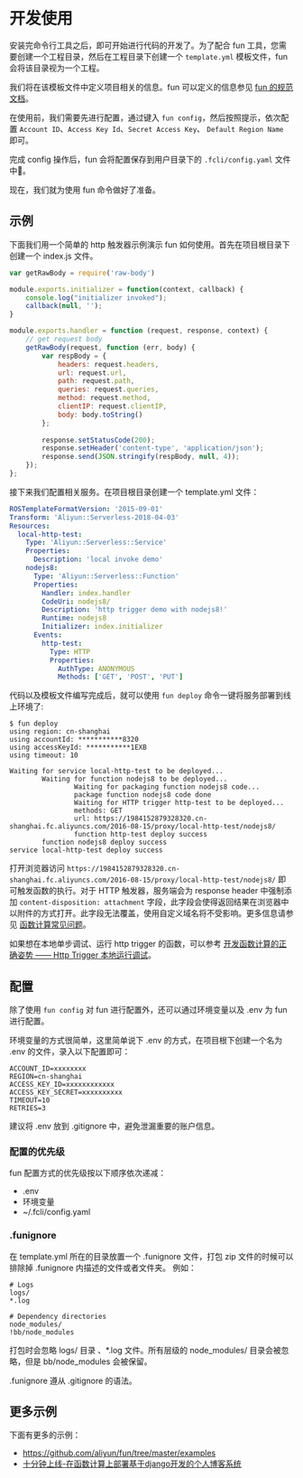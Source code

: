 # 开发使用

安装完命令行工具之后，即可开始进行代码的开发了。为了配合 fun 工具，您需要创建一个工程目录，然后在工程目录下创建一个 `template.yml` 模板文件，fun 会将该目录视为一个工程。

我们将在该模板文件中定义项目相关的信息。fun 可以定义的信息参见 [fun 的规范文档](https://github.com/aliyun/fun/blob/master/docs/specs/2018-04-03-zh-cn.md)。

在使用前，我们需要先进行配置，通过键入 `fun config`，然后按照提示，依次配置 `Account ID`、`Access Key Id`、`Secret Access Key`、 `Default Region Name` 即可。

完成 config 操作后，fun 会将配置保存到用户目录下的 `.fcli/config.yaml` 文件中。

现在，我们就为使用 fun 命令做好了准备。

## 示例

下面我们用一个简单的 http 触发器示例演示 fun 如何使用。首先在项目根目录下创建一个 index.js 文件。

```javascript
var getRawBody = require('raw-body')

module.exports.initializer = function(context, callback) {
    console.log("initializer invoked");
    callback(null, '');
}

module.exports.handler = function (request, response, context) {    
    // get request body
    getRawBody(request, function (err, body) {
        var respBody = {
            headers: request.headers,
            url: request.url,
            path: request.path,
            queries: request.queries,
            method: request.method,
            clientIP: request.clientIP,
            body: body.toString()
        };
        
        response.setStatusCode(200);
        response.setHeader('content-type', 'application/json');
        response.send(JSON.stringify(respBody, null, 4));
    });
};
```

接下来我们配置相关服务。在项目根目录创建一个 template.yml 文件：

```yaml
ROSTemplateFormatVersion: '2015-09-01'
Transform: 'Aliyun::Serverless-2018-04-03'
Resources:
  local-http-test:
    Type: 'Aliyun::Serverless::Service'
    Properties:
      Description: 'local invoke demo'
    nodejs8:
      Type: 'Aliyun::Serverless::Function'
      Properties:
        Handler: index.handler
        CodeUri: nodejs8/
        Description: 'http trigger demo with nodejs8!'
        Runtime: nodejs8
        Initializer: index.initializer
      Events:
        http-test:
          Type: HTTP
          Properties:
            AuthType: ANONYMOUS
            Methods: ['GET', 'POST', 'PUT']
```

代码以及模板文件编写完成后，就可以使用 `fun deploy` 命令一键将服务部署到线上环境了:

```shell
$ fun deploy
using region: cn-shanghai
using accountId: ***********8320
using accessKeyId: ***********1EXB
using timeout: 10

Waiting for service local-http-test to be deployed...
        Waiting for function nodejs8 to be deployed...
                Waiting for packaging function nodejs8 code...
                package function nodejs8 code done
                Waiting for HTTP trigger http-test to be deployed...
                methods: GET
                url: https://1984152879328320.cn-shanghai.fc.aliyuncs.com/2016-08-15/proxy/local-http-test/nodejs8/
                function http-test deploy success
        function nodejs8 deploy success
service local-http-test deploy success
```

打开浏览器访问 `https://1984152879328320.cn-shanghai.fc.aliyuncs.com/2016-08-15/proxy/local-http-test/nodejs8/` 即可触发函数的执行。对于 HTTP 触发器，服务端会为 response header 中强制添加 `content-disposition: attachment` 字段，此字段会使得返回结果在浏览器中以附件的方式打开。此字段无法覆盖，使用自定义域名将不受影响。更多信息请参见 [函数计算常见问题](https://help.aliyun.com/knowledge_detail/56103.html?spm=a2c4g.11186623.6.711.117c28acEBZTtF#HTTP-Trigger-compulsory-header)。

如果想在本地单步调试、运行 http trigger 的函数，可以参考 [开发函数计算的正确姿势 —— Http Trigger 本地运行调试](https://yq.aliyun.com/articles/683683)。

## 配置

除了使用 `fun config` 对 fun 进行配置外，还可以通过环境变量以及 .env 为 fun 进行配置。

环境变量的方式很简单，这里简单说下 .env 的方式，在项目根下创建一个名为 .env 的文件，录入以下配置即可：

```shell
ACCOUNT_ID=xxxxxxxx
REGION=cn-shanghai
ACCESS_KEY_ID=xxxxxxxxxxxx
ACCESS_KEY_SECRET=xxxxxxxxxx
TIMEOUT=10
RETRIES=3
```

建议将 .env 放到 .gitignore 中，避免泄漏重要的账户信息。

### 配置的优先级

fun 配置方式的优先级按以下顺序依次递减：

- .env
- 环境变量
- ~/.fcli/config.yaml

### .funignore

在 template.yml 所在的目录放置一个 .funignore 文件，打包 zip 文件的时候可以排除掉 .funignore 内描述的文件或者文件夹。 例如：

```
# Logs
logs/
*.log
 
# Dependency directories
node_modules/
!bb/node_modules
```

打包时会忽略 logs/ 目录 、*.log 文件。所有层级的 node_modules/ 目录会被忽略，但是 bb/node_modules 会被保留。

.funignore 遵从 .gitignore 的语法。

## 更多示例

下面有更多的示例：

- https://github.com/aliyun/fun/tree/master/examples
- [十分钟上线-在函数计算上部署基于django开发的个人博客系统](https://yq.aliyun.com/articles/603249?spm=a2c4e.11153959.teamhomeleft.26.115948f26ECqbQ)